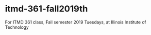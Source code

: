 # itmd-361-fall2019th
For ITMD 361 class, Fall semester 2019 Tuesdays, at Illinois Institute of Technology
